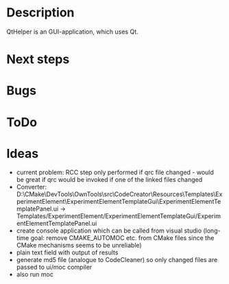 # Description
QtHelper is an GUI-application, which uses Qt.

# Next steps

# Bugs

# ToDo

# Ideas
* current problem: RCC step only performed if qrc file changed - would be great if qrc would be invoked if one of the linked files changed
* Converter: D:\CMake\DevTools\OwnTools\src\CodeCreator\Resources\Templates\ExperimentElement\ExperimentElementTemplateGui\ExperimentElementTemplatePanel.ui -> <file>Templates/ExperimentElement/ExperimentElementTemplateGui/ExperimentElementTemplatePanel.ui</file>
* create console application which can be called from visual studio (long-time goal: remove CMAKE_AUTOMOC etc. from CMake files since the CMake mechanisms seems to be unreliable)
* plain text field with output of results
* generate md5 file (analogue to CodeCleaner) so only changed files are passed to ui/moc compiler
* also run moc
